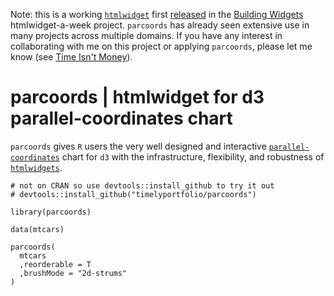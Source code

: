 Note:  this is a working [`htmlwidget`](http://htmlwidgets.org) first [released](http://www.buildingwidgets.com/blog/2015/1/30/week-04-interactive-parallel-coordinates-1) in the [Building Widgets](http://buildingwidgets.org) htmlwidget-a-week project.  `parcoords` has already seen extensive use in many projects across multiple domains.  If you have any interest in collaborating with me on this project or applying `parcoords`, please let me know (see [Time Isn't Money](http://www.buildingwidgets.com/blog/2016/2/12/time-isnt-money)).

# parcoords | htmlwidget for d3 parallel-coordinates chart

`parcoords` gives `R` users the very well designed and interactive [`parallel-coordinates`](http://syntagmatic.github.com/parallel-coordinates/) chart for `d3` with the infrastructure, flexibility, and robustness of [`htmlwidgets`](http://htmlwidgets.org).

```
# not on CRAN so use devtools::install_github to try it out
# devtools::install_github("timelyportfolio/parcoords")

library(parcoords)

data(mtcars)

parcoords(
  mtcars
  ,reorderable = T
  ,brushMode = "2d-strums"
)
```

